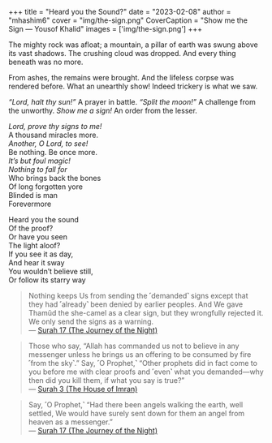 +++
title = "Heard you the Sound?"
date = "2023-02-08"
author = "mhashim6"
cover = "img/the-sign.png"
CoverCaption = "Show me the Sign — Yousof Khalid"
images = ['img/the-sign.png']
+++

The mighty rock was afloat; a mountain, a pillar of earth was swung above its vast shadows. The crushing cloud was dropped. And every thing beneath was no more.

From ashes, the remains were brought. And the lifeless corpse was rendered before. What an unearthly show! Indeed trickery is what we saw.

_“Lord, halt thy sun!”_ A prayer in battle. _“Split the moon!”_ A challenge from the unworthy. _Show me a sign!_ An order from the lesser.

_Lord, prove thy signs to me!_ \
A thousand miracles more. \
_Another, O Lord, to see!_ \
Be nothing. Be once more. \
_It’s but foul magic!_ \
_Nothing to fall for_ \
Who brings back the bones \
Of long forgotten yore \
Blinded is man \
Forevermore

Heard you the sound \
Of the proof? \
Or have you seen \
The light aloof? \
If you see it as day, \
And hear it sway \
You wouldn’t believe still, \
Or follow its starry way

> Nothing keeps Us from sending the ˹demanded˺ signs except that they had ˹already˺ been denied by earlier peoples. And We gave Thamûd the she-camel as a clear sign, but they wrongfully rejected it. We only send the signs as a warning. \
 — [Surah 17 (The Journey of the Night)](https://quran.com/17/59)

> Those who say, “Allah has commanded us not to believe in any messenger unless he brings us an offering to be consumed by fire ˹from the sky˺.” Say, ˹O Prophet,˺ “Other prophets did in fact come to you before me with clear proofs and ˹even˺ what you demanded—why then did you kill them, if what you say is true?” \
— [Surah 3 (The House of Imran)](https://quran.com/3/183)

> Say, ˹O Prophet,˺ “Had there been angels walking the earth, well settled, We would have surely sent down for them an angel from heaven as a messenger.” \
— [Surah 17 (The Journey of the Night)](https://quran.com/17/95)
